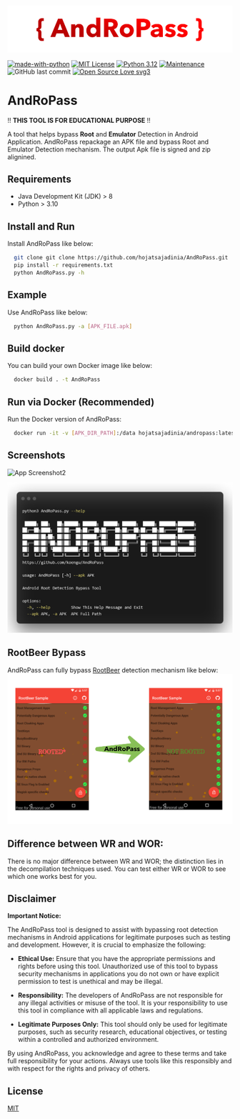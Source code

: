 
![Logo](https://github.com/koengu/AndRoPass/raw/main/utils/resource/AndropasslogoNew.png)

[![made-with-python](https://img.shields.io/badge/Made%20with-Python-1f425f.svg)](https://www.python.org/)
[![MIT License](https://img.shields.io/badge/License-MIT-green.svg)](https://choosealicense.com/licenses/mit/)
[![Python 3.12](https://img.shields.io/badge/python-3.12-blue.svg)](https://www.python.org/downloads/release/python-310/)
[![Maintenance](https://img.shields.io/badge/Maintained%3F-yes-green.svg)](https://GitHub.com/Naereen/StrapDown.js/graphs/commit-activity)
![GitHub last commit](https://img.shields.io/github/last-commit/koengu/AndRoPass)
[![Open Source Love svg3](https://badges.frapsoft.com/os/v3/open-source.svg?v=103)](https://github.com/ellerbrock/open-source-badges/)


#  AndRoPass

!! **THIS TOOL IS FOR EDUCATIONAL PURPOSE** !!

A tool that helps bypass **Root** and **Emulator** Detection in Android Application. AndRoPass repackage an APK file and bypass Root and Emulator Detection mechanism. The output Apk file is signed and zip alignined.


## Requirements
* Java Development Kit (JDK) > 8
* Python > 3.10


## Install and Run

Install AndRoPass like below:

```bash
  git clone git clone https://github.com/hojatsajadinia/AndRoPass.git
  pip install -r requirements.txt
  python AndRoPass.py -h
```
    
## Example
Use AndRoPass like below:
```bash
  python AndRoPass.py -a [APK_FILE.apk]
```

## Build docker
You can build your own Docker image like below:
```bash
  docker build . -t AndRoPass
```

## Run via Docker (Recommended)
Run the Docker version of AndRoPass:
```bash
  docker run -it -v [APK_DIR_PATH]:/data hojatsajadinia/andropass:latest -a /data/APK_NAME.APK
```
## Screenshots

![App Screenshot2](https://github.com/koengu/AndRoPass/raw/main/utils/resource/screenshot2.png)

![App Screenshot](https://github.com/koengu/AndRoPass/raw/main/utils/resource/screenshot.png)


## RootBeer Bypass
AndRoPass can fully bypass [RootBeer](https://github.com/scottyab/rootbeer) detection mechanism like below:
![RootBeerBypass](https://github.com/koengu/AndRoPass/raw/main/utils/resource/rootbeer.png)

## Difference between WR and WOR:

There is no major difference between WR and WOR; the distinction lies in the decompilation techniques used. You can test either WR or WOR to see which one works best for you.

## Disclaimer

**Important Notice:**

The AndRoPass tool is designed to assist with bypassing root detection mechanisms in Android applications for legitimate purposes such as testing and development. However, it is crucial to emphasize the following:

- **Ethical Use:** Ensure that you have the appropriate permissions and rights before using this tool. Unauthorized use of this tool to bypass security mechanisms in applications you do not own or have explicit permission to test is unethical and may be illegal.

- **Responsibility:** The developers of AndRoPass are not responsible for any illegal activities or misuse of the tool. It is your responsibility to use this tool in compliance with all applicable laws and regulations.

- **Legitimate Purposes Only:** This tool should only be used for legitimate purposes, such as security research, educational objectives, or testing within a controlled and authorized environment.

By using AndRoPass, you acknowledge and agree to these terms and take full responsibility for your actions. Always use tools like this responsibly and with respect for the rights and privacy of others.

## License

[MIT](https://choosealicense.com/licenses/mit/)

